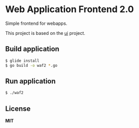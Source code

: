 # Web Application Frontend 2.0

Simple frontend for webapps.

This project is based on the [ui](https://github.com/andlabs/ui) project.

## Build application

```sh
$ glide install
$ go build -o waf2 *.go
```

## Run application

```sh
$ ./waf2
```

## License

**MIT**

